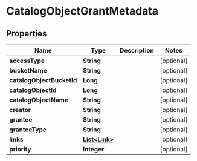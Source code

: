 
# CatalogObjectGrantMetadata

## Properties
Name | Type | Description | Notes
------------ | ------------- | ------------- | -------------
**accessType** | **String** |  |  [optional]
**bucketName** | **String** |  |  [optional]
**catalogObjectBucketId** | **Long** |  |  [optional]
**catalogObjectId** | **Long** |  |  [optional]
**catalogObjectName** | **String** |  |  [optional]
**creator** | **String** |  |  [optional]
**grantee** | **String** |  |  [optional]
**granteeType** | **String** |  |  [optional]
**links** | [**List&lt;Link&gt;**](Link.md) |  |  [optional]
**priority** | **Integer** |  |  [optional]



